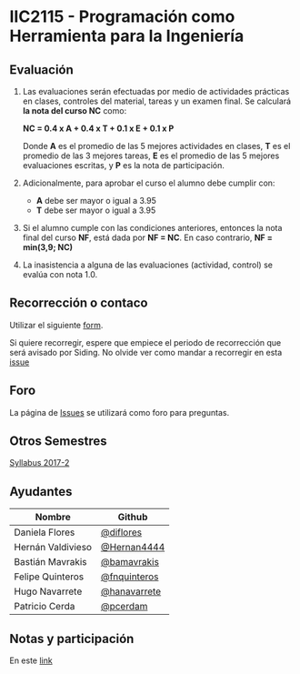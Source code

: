 ﻿
# IIC2115 - Programación como Herramienta para la Ingeniería


## Evaluación

1. Las evaluaciones serán efectuadas por medio de actividades prácticas en clases, 
controles del material, tareas y un examen final. Se calculará **la nota del curso NC** como:

    **NC = 0.4 x A + 0.4 x T + 0.1 x E + 0.1 x P**

    Donde **A** es el promedio de las 5 mejores actividades en clases, **T** es el promedio de las 3 mejores tareas, **E** es el promedio de las 5 mejores evaluaciones escritas, y **P** es la nota de participación.

1.  Adicionalmente, para aprobar el curso el alumno debe cumplir con:
    - **A** debe ser mayor o igual a 3.95
    - **T** debe ser mayor o igual a 3.95
1. Si el alumno cumple con las condiciones anteriores, entonces la nota final del curso **NF**, está dada por **NF = NC**. En caso contrario, **NF = min(3,9; NC)**
1. La inasistencia a alguna de las evaluaciones (actividad, control) se evalúa con nota 1.0.

## Recorrección o contaco

Utilizar el siguiente [form](https://goo.gl/forms/6jOG0NCgOW5EDObr2).

Si quiere recorregir, espere que empiece el periodo de recorrección que será avisado por Siding. No olvide ver como mandar a recorregir en esta [issue](https://github.com/IIC2115/Syllabus/issues/83)
## Foro

La página de [Issues](../../issues) se utilizará como foro para preguntas.

## Otros Semestres

[Syllabus 2017-2](https://github.com/IIC2115/Syllabus-2017-2)

## Ayudantes

| Nombre | Github |
| ------ | ------ |
| Daniela Flores| [@diflores](https://github.com/diflores) |
| Hernán Valdivieso| [@Hernan4444](https://github.com/Hernan4444) |
| Bastián Mavrakis| [@bamavrakis](https://github.com/bamavrakis) |
| Felipe Quinteros| [@fnquinteros](https://github.com/fnquinteros) |
| Hugo Navarrete | [@hanavarrete](https://github.com/hanavarrete) |
| Patricio Cerda | [@pcerdam](https://github.com/pcerdam) |


## Notas y participación
 
En este [link](https://docs.google.com/spreadsheets/d/1Z1EQCQGqZrWuLlf0n7_WO9amlnxRwg3VsBpsjELwlCc/edit?usp=sharing)
<!---
## Comentario de evaluaciones.

En este [link](https://goo.gl/forms/SovGD3zC8uoanxqz1)
--->
